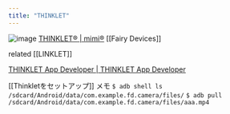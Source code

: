 ```yaml
---
title: "THINKLET"
---
```


![image](https://gyazo.com/aeb0f389345197a9b502550ac060847a/thumb/1000)
[THINKLET®︎ | mimi®︎](https://mimi.fairydevices.jp/technology/device/thinklet/)
[[Fairy Devices]]

related [[LINKLET]]

[THINKLET App Developer | THINKLET App Developer](https://fairydevicesrd.github.io/thinklet.app.developer/)

[[Thinkletをセットアップ]]
メモ
`$ adb shell ls /sdcard/Android/data/com.example.fd.camera/files/`
`$ adb pull /sdcard/Android/data/com.example.fd.camera/files/aaa.mp4`
